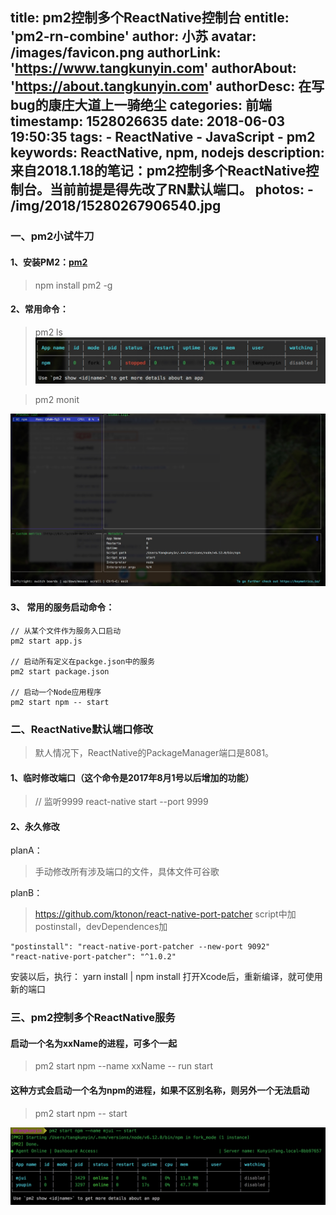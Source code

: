 title: pm2控制多个ReactNative控制台
entitle: 'pm2-rn-combine'
author: 小苏
avatar: /images/favicon.png
authorLink: 'https://www.tangkunyin.com'
authorAbout: 'https://about.tangkunyin.com'
authorDesc: 在写bug的康庄大道上一骑绝尘
categories: 前端
timestamp: 1528026635
date: 2018-06-03 19:50:35
tags:
    - ReactNative
    - JavaScript
    - pm2
keywords: ReactNative, npm, nodejs
description: 来自2018.1.18的笔记：pm2控制多个ReactNative控制台。当前前提是得先改了RN默认端口。
photos:
    - /img/2018/15280267906540.jpg
---

### 一、pm2小试牛刀

#### 1、安装PM2：[pm2](https://github.com/Unitech/pm2)
> npm install pm2 -g

#### 2、常用命令：
> pm2 ls
![](/img/2018/15280267906540.jpg)

> pm2 monit

![](/img/2018/15280268329791.jpg)

#### 3、 常用的服务启动命令：
```
// 从某个文件作为服务入口启动
pm2 start app.js
​
// 启动所有定义在packge.json中的服务
pm2 start package.json
​
// 启动一个Node应用程序
pm2 start npm -- start
```

### 二、ReactNative默认端口修改

> 默人情况下，ReactNative的PackageManager端口是8081。

#### 1、临时修改端口（这个命令是2017年8月1号以后增加的功能）
> // 监听9999
> react-native start --port 9999

#### 2、永久修改

planA：
> 手动修改所有涉及端口的文件，具体文件可谷歌

planB：

> https://github.com/ktonon/react-native-port-patcher
> script中加postinstall，devDependences加

```
"postinstall": "react-native-port-patcher --new-port 9092"
"react-native-port-patcher": "^1.0.2"
```

安装以后，执行： yarn install | npm install 
打开Xcode后，重新编译，就可使用新的端口

### 三、pm2控制多个ReactNative服务

#### 启动一个名为xxName的进程，可多个一起
> pm2 start npm --name xxName -- run start
​
#### 这种方式会启动一个名为npm的进程，如果不区别名称，则另外一个无法启动
> pm2 start npm -- start


![](/img/2018/15280271298874.jpg)


